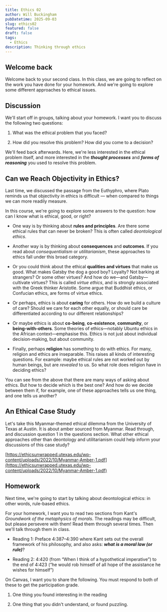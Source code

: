 ```yaml
---
title: Ethics 02
author: Will Buckingham
pubDatetime: 2025-09-03
slug: ethics02
featured: false
draft: false
tags:
  - Ethics
description: Thinking through ethics
---
```

## Welcome back

Welcome back to your second class. In this class, we are going to reflect on the work you have done for your homework. And we're going to explore some different approaches to ethical issues.

## Discussion

We'll start off in groups, talking about your homework. I want you to discuss the following two questions:

1.  What was the ethical problem that you faced?
    
2.  How did you resolve this problem? How did you come to a decision?
    

We'll feed back afterwards. Here, we're less interested in the ethical problem itself, and more interested in the **_thought processes_** and **_forms of reasoning_** you used to resolve this problem.

## Can we Reach Objectivity in Ethics?

Last time, we discussed the passage from the Euthyphro, where Plato reminds us that objectivity in ethics is difficult — when compared to things we can more readily measure.

In this course, we're going to explore some answers to the question: how can I know what is ethical, good, or right?

*   One way is by thinking about **rules and principles**. Are there some ethical rules that can never be broken? This is often called _deontological ethics_.
    
*   Another way is by thinking about **consequences** and **outcomes**. If you read about _consequentialism_ or _utilitarianism_, these approaches to ethics fall under this broad category.
    
*   Or you could think about the ethical **qualities and virtues** that make us good. What makes Gatsby the dog a good boy? Loyalty? Not barking at strangers? Or some other virtues? And how do we—and Gatsby—cultivate virtues? This is called _virtue ethics_, and is strongly associated with the Greek thinker Aristotle. Some argue that Buddhist ethics, or Confucian ethics, are forms of virtue ethics.
    
*   Or perhaps, ethics is about **caring** for others. How do we build a culture of care? Should we care for each other equally, or should care be differentiated according to our different relationships?
    
*   Or maybe ethics is about **co-being**, **co-existence**, **community**, or **being-with-others**. Some theories of ethics—notably Ubuntu ethics in the African context—emphasise this. Ethics is not just about individual decision-making, but about community.
    
*   Finally, perhaps **religion** has something to do with ethics. For many, religion and ethics are inseparable. This raises all kinds of interesting questions. For example: maybe ethical rules are not worked out by human beings, but are _revealed_ to us. So what role does religion have in deciding ethics?
    

You can see from the above that there are many ways of asking about ethics. But how to decide which is the best one? And how do we decide between them if, for example, one of these approaches tells us one thing, and one tells us another?

## An Ethical Case Study

Let's take this Myanmar-themed ethical dilemma from the University of Texas at Austin. It is about amber sourced from Myanmar. Read through, and discussion question 1 in the questions section. What other ethical approaches other than deontology and utilitarianism could help inform your discussions of this case study?

[https://ethicsunwrapped.utexas.edu/wp-content/uploads/2022/10/Myanmar-Amber-1.pdf](https://ethicsunwrapped.utexas.edu/wp-content/uploads/2022/10/Myanmar-Amber-1.pdf)

## Homework

Next time, we're going to start by talking about deontological ethics: in other words, rule-based ethics.

For your homework, I want you to read two sections from Kant's _Groundwork of the metaphysics of morals_. The readings may be difficult, but please persevere with them! Read them through several times. Then we'll talk through them in class.

*   Reading 1: Preface 4:387–4:390 where Kant sets out the overall framework of his philosophy, and also asks: **_what is a moral law (or rule)_**?
    
*   Reading 2: 4:420 (from “When I think of a hypothetical imperative”) to the end of 4:423 (“he would rob himself of all hope of the assistance he wishes for himself”)
    

On Canvas, I want you to share the following. You must respond to both of these to get the participation grade.

1.  One thing you found interesting in the reading
    
2.  One thing that you didn't understand, or found puzzling.